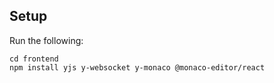 
## Setup

Run the following:
```
cd frontend 
npm install yjs y-websocket y-monaco @monaco-editor/react
```